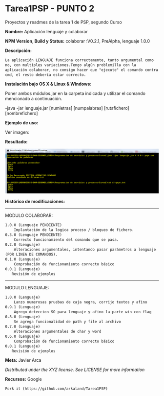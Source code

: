 # Tarea1PSP - PUNTO 2

Proyectos y readmes de la tarea 1 de PSP, segundo Curso

<b>Nombre: </b> Aplicación lenguaje y colaborar

<b>NPM Version, Build y Status:</b> colaborar :V0.2.1, PreAlpha, lenguaje 1.0.0

<b>Descripción:</b>

    La aplicación LENGUAJE funciona correctamente, tanto argumental como no, con multiples variaciones.Tengo algún problemilla con la aplicación colaborar, no consigo hacer que "ejecute" el comando contra cmd, el resto debería estar correcto.

<b>Instalación bajo OS X & Linux & Windows</b>:

Poner ambos módulos.jar en la carpeta indicada y utilizar el comando mencionado a continuación.

-java -jar lenguaje.jar [numletras] [numpalabras] [rutafichero] [nombrefichero]

<b>Ejemplo de uso:</b>
 
Ver imagen:

<b>Resultado:</b>

[![Captura Punto 2](https://github.com/arkaland/Tarea1PSP/blob/master/Imagenes/Capturap2.PNG)](#features)

<b>Histórico de modificaciones:</b>

----------------
MODULO COLABORAR:

    1.0.0 (Lenguaje PENDIENTE) 
        Implantación de la logica proceso / bloqueo de fichero.
    0.3.0 (Lenguaje PENDIENTE) 
        Correcto funcionamiento del comando que se pasa.
    0.2.0 (Lenguaje) 
        Alteraciones argumentales, intentando pasar parámetros a lenguaje (POR LINEA DE COMANDOS).
    0.1.0 (Lenguaje) 
        Comprobación de funcionamiento correcto básico
    0.0.1 (Lenguaje) 
       Revisión de ejemplos	

----------------
MODULO LENGUAJE:

    1.0.0 (Lenguaje) 
        Lanzo numerosas pruebas de caja negra, corrijo textos y afino
    0.9.1 (Lenguaje) 
        Agrego deteccion SO para lenguaje y afino la parte win con flag
    0.8.0 (Lenguaje) 
        Se agrega funcionalidad de path y file al archivo
    0.7.0 (Lenguaje) 
        Alteraciones argumentales de char y word
    0.6.0 (Lenguaje) 
        Comprobación de funcionamiento correcto básico
    0.0.1 (Lenguaje) 
       Revisión de ejemplos

<b>Meta:</b> Javier Arca

<i>Distributed under the XYZ license. See LICENSE for more information</i>

<b>Recursos:</b>
Google

    Fork it (https://github.com/arkaland/Tarea1PSP)
